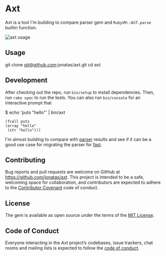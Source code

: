 # Axt
Axt is a tool I'm building to compare parser gem and `RubyVM::AST.parse` builtin function.

![axt usage](https://pbs.twimg.com/media/Dj9eW4SXoAIuqEw.jpg:large)


## Usage

git clone git@github.com:jonatas/axt.git
cd axt

## Development

After checking out the repo, run `bin/setup` to install dependencies. Then, run `rake spec` to run the tests. You can also run `bin/console` for an interactive prompt that 

$ echo 'puts "hello"' | bin/axt
```
(fcall puts
(array "hello"
 (str "hello")))
```

I'm almost building to compare with [parser](https://github.com/whitequark/parser) results and see if it can be a good use case for migrating the parser for [fast](https://github.com/jonatas/fast).

## Contributing

Bug reports and pull requests are welcome on GitHub at https://github.com/jonatas/axt. This project is intended to be a safe, welcoming space for collaboration, and contributors are expected to adhere to the [Contributor Covenant](http://contributor-covenant.org) code of conduct.

## License

The gem is available as open source under the terms of the [MIT License](https://opensource.org/licenses/MIT).

## Code of Conduct

Everyone interacting in the Axt project’s codebases, issue trackers, chat rooms and mailing lists is expected to follow the [code of conduct](https://github.com/[USERNAME]/axt/blob/master/CODE_OF_CONDUCT.md).
